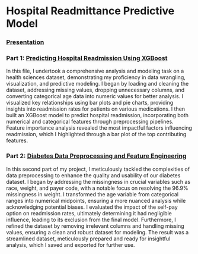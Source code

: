 # Hospital Readmittance Predictive Model

### [Presentation](https://docs.google.com/presentation/d/10ZXe-AMFxUA1tyd-muZWlMH_uLtWfd_7NdCIsclehWs/edit?usp=sharing)

### Part 1: [Predicting Hospital Readmission Using XGBoost](https://github.com/CamH53/DiabetesDatasetTool/blob/5ee0981282c593ebfc26b6b345a5b11b8cb2621f/CleanSortAndPredict(Cameron))

In this file, I undertook a comprehensive analysis and modeling task on a health sciences dataset, demonstrating my proficiency in data wrangling, visualization, and predictive modeling. I began by loading and cleaning the dataset, addressing missing values, dropping unnecessary columns, and converting categorical age data into numeric values for better analysis. I visualized key relationships using bar plots and pie charts, providing insights into readmission rates for patients on various medications. I then built an XGBoost model to predict hospital readmission, incorporating both numerical and categorical features through preprocessing pipelines. Feature importance analysis revealed the most impactful factors influencing readmission, which I highlighted through a bar plot of the top contributing features.


### Part 2: [Diabetes Data Preprocessing and Feature Engineering](https://github.com/CamH53/DiabetesDatasetTool/blob/5ee0981282c593ebfc26b6b345a5b11b8cb2621f/CleanandWrangle(Both).ipynb)

In this second part of my project, I meticulously tackled the complexities of data preprocessing to enhance the quality and usability of our diabetes dataset. I began by addressing the missingness in crucial variables such as race, weight, and payer code, with a notable focus on resolving the 96.9% missingness in weight. I transformed the age variable from categorical ranges into numerical midpoints, ensuring a more nuanced analysis while acknowledging potential biases. I evaluated the impact of the self-pay option on readmission rates, ultimately determining it had negligible influence, leading to its exclusion from the final model. Furthermore, I refined the dataset by removing irrelevant columns and handling missing values, ensuring a clean and robust dataset for modeling. The result was a streamlined dataset, meticulously prepared and ready for insightful analysis, which I saved and exported for further use.

